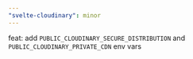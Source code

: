 ```yaml
---
"svelte-cloudinary": minor
---
```


feat: add `PUBLIC_CLOUDINARY_SECURE_DISTRIBUTION` and `PUBLIC_CLOUDINARY_PRIVATE_CDN` env vars
